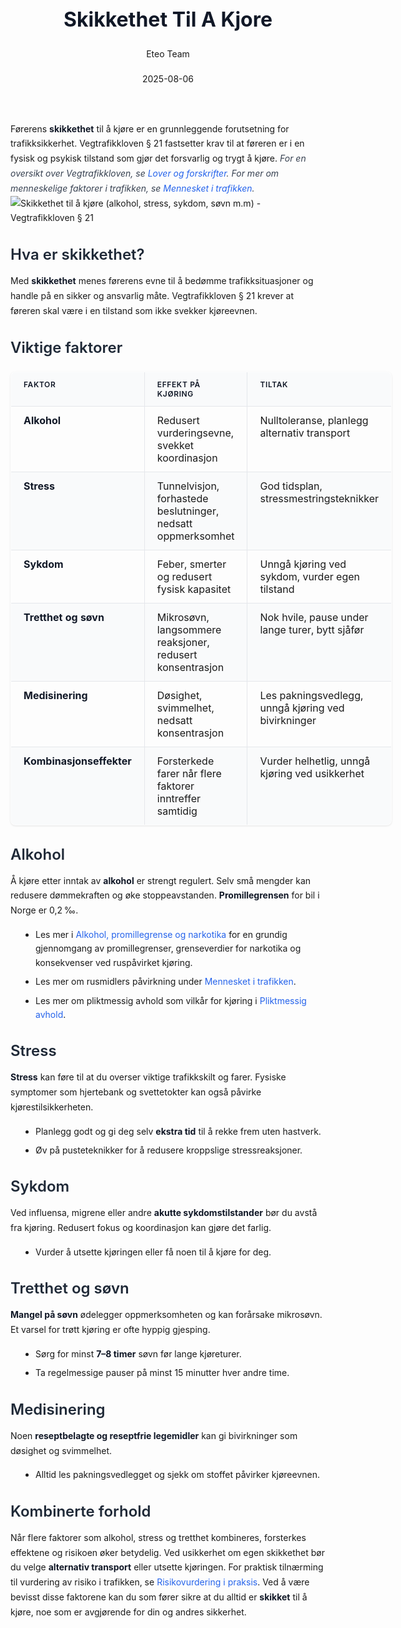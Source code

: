 ﻿---
title: "Skikkethet Til A Kjore"
date: 2025-08-06
draft: false
author: "Eteo Team"
description: "Guide to Skikkethet Til A Kjore for Norwegian driving theory exam."
categories: ["Driving Theory"]
tags: ["driving", "theory", "safety"]
featured_image: "/blog/skikkethet-til-a-kjore/skikkethet-til-a-kjore-image.svg"
---
<style>
/* Base text styling */
.article-content {
  font-family: 'Inter', -apple-system, BlinkMacSystemFont, 'Segoe UI', Roboto, Oxygen, Ubuntu, Cantarell, 'Open Sans', 'Helvetica Neue', sans-serif;
  line-height: 1.6;
  color: #1f2937;
  font-size: 16px;
}
/* Headers */
h1 {
  font-size: 2rem;
  font-weight: 700;
  margin: 2rem 0 1.5rem;
  color: #111827;
}
h2 {
  font-size: 1.5rem;
  font-weight: 600;
  margin: 2rem 0 1rem;
  color: #1f2937;
}
h3 {
  font-size: 1.25rem;
  font-weight: 600;
  margin: 1.5rem 0 0.75rem;
  color: #374151;
}
/* Paragraphs */
p {
  margin: 1rem 0;
  line-height: 1.7;
}
/* Lists */
ul, ol {
  margin: 1rem 0 1rem 1.5rem;
  padding-left: 1rem;
}
li {
  margin-bottom: 0.5rem;
  line-height: 1.6;
}
/* Bold and emphasis text */
strong, b {
  font-weight: 700 !important;
  color: #111827;
}
em, i {
  font-style: italic;
  color: #374151;
}
strong em, b i, em strong, i b {
  font-weight: 700 !important;
  font-style: italic;
  color: #111827;
}
/* Links */
a {
  color: #2563eb;
  text-decoration: none;
  transition: color 0.2s ease;
}
a:hover {
  color: #1d4ed8;
  text-decoration: underline;
}
/* Code blocks */
pre, code {
  font-family: 'SFMono-Regular', Consolas, 'Liberation Mono', Menlo, monospace;
  background-color: #f3f4f6;
  border-radius: 0.375rem;
  font-size: 0.875em;
}
pre {
  padding: 1rem;
  overflow-x: auto;
  margin: 1rem 0;
}
code {
  padding: 0.2em 0.4em;
}
/* Blockquotes */
blockquote {
  border-left: 4px solid #e5e7eb;
  margin: 1.5rem 0;
  padding: 0.75rem 1rem 0.75rem 1.5rem;
  background-color: #f9fafb;
  color: #4b5563;
  font-style: italic;
}
/* Tables */
table {
  margin: 1.5rem auto !important;
  border-collapse: collapse !important;
  width: 100% !important;
  max-width: 100%;
  box-shadow: 0 1px 3px rgba(0,0,0,0.1) !important;
  border-radius: 0.5rem !important;
  overflow: hidden !important;
  border: 1px solid #e5e7eb !important;
  display: table !important;
}
th, td {
  padding: 0.75rem 1.25rem !important;
  text-align: left !important;
  border: 1px solid #e5e7eb !important;
  vertical-align: top;
}
th {
  background-color: #f9fafb !important;
  font-weight: 600 !important;
  color: #111827 !important;
  text-transform: uppercase !important;
  font-size: 0.75rem !important;
  letter-spacing: 0.05em !important;
}
tr:nth-child(even) {
  background-color: #f9fafb !important;
}
tr:hover {
  background-color: #f3f4f6 !important;
}
/* Responsive adjustments */
@media (max-width: 768px) {
  .article-content {
    font-size: 15px;
  }
  h1 { font-size: 1.75rem; }
  h2 { font-size: 1.375rem; }
  h3 { font-size: 1.125rem; }
  table {
    display: block !important;
    overflow-x: auto !important;
    -webkit-overflow-scrolling: touch;
  }
}
</style>
Førerens **skikkethet** til å kjøre er en grunnleggende forutsetning for trafikksikkerhet. Vegtrafikkloven § 21 fastsetter krav til at føreren er i en fysisk og psykisk tilstand som gjør det forsvarlig og trygt å kjøre.
*For en oversikt over Vegtrafikkloven, se [Lover og forskrifter](/blogs/teori/lover-og-forskrifter "Lover og forskrifter - Oversikt over norske trafikklover og forskrifter").*
*For mer om menneskelige faktorer i trafikken, se [Mennesket i trafikken](/blogs/teori/mennesket-i-trafikken "Mennesket i trafikken - Faktorer som påvirker kjøring").*
![Skikkethet til å kjøre (alkohol, stress, sykdom, søvn m.m) - Vegtrafikkloven § 21](/blog/skikkethet-til-a-kjore/skikkethet-til-a-kjore-image.svg)
## Hva er skikkethet?
Med **skikkethet** menes førerens evne til å bedømme trafikksituasjoner og handle på en sikker og ansvarlig måte. Vegtrafikkloven § 21 krever at føreren skal være i en tilstand som ikke svekker kjøreevnen.
## Viktige faktorer
| Faktor                   | Effekt på kjøring                                       | Tiltak                                                   |
|--------------------------|---------------------------------------------------------|----------------------------------------------------------|
| **Alkohol**              | Redusert vurderingsevne, svekket koordinasjon           | Nulltoleranse, planlegg alternativ transport            |
| **Stress**               | Tunnelvisjon, forhastede beslutninger, nedsatt oppmerksomhet | God tidsplan, stressmestringsteknikker                  |
| **Sykdom**               | Feber, smerter og redusert fysisk kapasitet             | Unngå kjøring ved sykdom, vurder egen tilstand           |
| **Tretthet og søvn**     | Mikrosøvn, langsommere reaksjoner, redusert konsentrasjon | Nok hvile, pause under lange turer, bytt sjåfør          |
| **Medisinering**         | Døsighet, svimmelhet, nedsatt konsentrasjon             | Les pakningsvedlegg, unngå kjøring ved bivirkninger      |
| **Kombinasjonseffekter** | Forsterkede farer når flere faktorer inntreffer samtidig | Vurder helhetlig, unngå kjøring ved usikkerhet           |
## Alkohol
Å kjøre etter inntak av **alkohol** er strengt regulert. Selv små mengder kan redusere dømmekraften og øke stoppeavstanden. **Promillegrensen** for bil i Norge er 0,2 ‰.
* Les mer i [Alkohol, promillegrense og narkotika](/blogs/teori/alkohol-promillegrense-og-narkotika "Alkohol, promillegrense og narkotika - regler og effekter") for en grundig gjennomgang av promillegrenser, grenseverdier for narkotika og konsekvenser ved ruspåvirket kjøring.
* Les mer om rusmidlers påvirkning under [Mennesket i trafikken](/blogs/teori/mennesket-i-trafikken "Mennesket i trafikken - Faktorer som påvirker kjøring").
* Les mer om pliktmessig avhold som vilkår for kjøring i [Pliktmessig avhold](/blogs/teori/pliktmessig-avhold "Pliktmessig avhold").
## Stress
**Stress** kan føre til at du overser viktige trafikkskilt og farer. Fysiske symptomer som hjertebank og svettetokter kan også påvirke kjørestilsikkerheten.
* Planlegg godt og gi deg selv **ekstra tid** til å rekke frem uten hastverk.
* Øv på pusteteknikker for å redusere kroppslige stressreaksjoner.
## Sykdom
Ved influensa, migrene eller andre **akutte sykdomstilstander** bør du avstå fra kjøring. Redusert fokus og koordinasjon kan gjøre det farlig.
* Vurder å utsette kjøringen eller få noen til å kjøre for deg.
## Tretthet og søvn
**Mangel på søvn** ødelegger oppmerksomheten og kan forårsake mikrosøvn. Et varsel for trøtt kjøring er ofte hyppig gjesping.
* Sørg for minst **7–8 timer** søvn før lange kjøreturer.
* Ta regelmessige pauser på minst 15 minutter hver andre time.
## Medisinering
Noen **reseptbelagte og reseptfrie legemidler** kan gi bivirkninger som døsighet og svimmelhet.
* Alltid les pakningsvedlegget og sjekk om stoffet påvirker kjøreevnen.
## Kombinerte forhold
Når flere faktorer som alkohol, stress og tretthet kombineres, forsterkes effektene og risikoen øker betydelig.
Ved usikkerhet om egen skikkethet bør du velge **alternativ transport** eller utsette kjøringen.
For praktisk tilnærming til vurdering av risiko i trafikken, se [Risikovurdering i praksis](/blogs/teori/risikovurdering-i-praksis "Risikovurdering i praksis - Praktisk risikovurdering i trafikken").
Ved å være bevisst disse faktorene kan du som fører sikre at du alltid er **skikket** til å kjøre, noe som er avgjørende for din og andres sikkerhet.